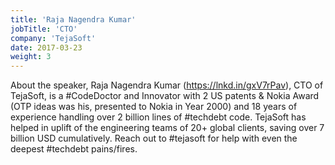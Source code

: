 ```yaml
---
title: 'Raja Nagendra Kumar'
jobTitle: 'CTO'
company: 'TejaSoft'
date: 2017-03-23
weight: 3
---
```


About the speaker, Raja Nagendra Kumar (https://lnkd.in/gxV7rPav), CTO of TejaSoft, is a #CodeDoctor and Innovator with 2 US patents & Nokia Award (OTP ideas was his, presented to Nokia in Year 2000) and 18 years of experience handling over 2 billion lines of #techdebt code. TejaSoft has helped in uplift of the engineering teams of 20+ global clients, saving over 7 billion USD cumulatively. Reach out to #tejasoft for help with even the deepest #techdebt pains/fires.